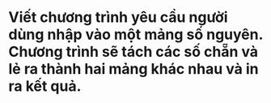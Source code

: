 # Viết chương trình yêu cầu người dùng nhập vào một mảng số nguyên. Chương trình sẽ tách các số chẵn và lẻ ra thành hai mảng khác nhau và in ra kết quả.